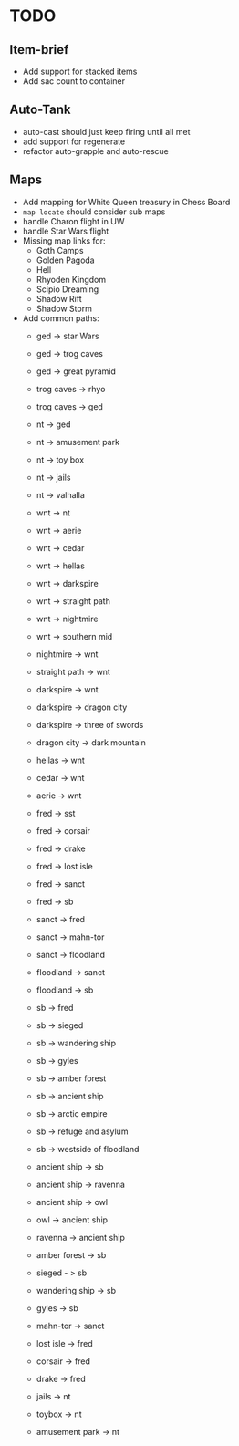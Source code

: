 # TODO

## Item-brief
- Add support for stacked items
- Add sac count to container

## Auto-Tank
 - auto-cast should just keep firing until all met
 - add support for regenerate
 - refactor auto-grapple and auto-rescue

## Maps
 - Add mapping for White Queen treasury in Chess Board
 - `map locate` should consider sub maps
 - handle Charon flight in UW
 - handle Star Wars flight
 - Missing map links for:
   - Goth Camps
   - Golden Pagoda
   - Hell
   - Rhyoden Kingdom
   - Scipio Dreaming
   - Shadow Rift
   - Shadow Storm
- Add common paths:
   - ged -> star Wars
   - ged -> trog caves
   - ged -> great pyramid

   - trog caves -> rhyo
   - trog caves -> ged

   - nt -> ged
   - nt -> amusement park
   - nt -> toy box
   - nt -> jails
   - nt -> valhalla

   - wnt -> nt
   - wnt -> aerie
   - wnt -> cedar
   - wnt -> hellas
   - wnt -> darkspire
   - wnt -> straight path
   - wnt -> nightmire
   - wnt -> southern mid

   - nightmire -> wnt

   - straight path -> wnt

   - darkspire -> wnt
   - darkspire -> dragon city
   - darkspire -> three of swords

   - dragon city -> dark mountain

   - hellas -> wnt

   - cedar -> wnt

   - aerie -> wnt

   - fred -> sst
   - fred -> corsair
   - fred -> drake
   - fred -> lost isle
   - fred -> sanct
   - fred -> sb

   - sanct -> fred
   - sanct -> mahn-tor
   - sanct -> floodland

   - floodland -> sanct
   - floodland -> sb

   - sb -> fred
   - sb -> sieged
   - sb -> wandering ship
   - sb -> gyles
   - sb -> amber forest
   - sb -> ancient ship
   - sb -> arctic empire
   - sb -> refuge and asylum
   - sb -> westside of floodland

   - ancient ship -> sb
   - ancient ship -> ravenna
   - ancient ship -> owl

   - owl -> ancient ship

   - ravenna -> ancient ship

   - amber forest -> sb

   - sieged - > sb

   - wandering ship -> sb

   - gyles -> sb

   - mahn-tor -> sanct

   - lost isle -> fred

   - corsair -> fred

   - drake -> fred

   - jails -> nt

   - toybox -> nt

   - amusement park -> nt

